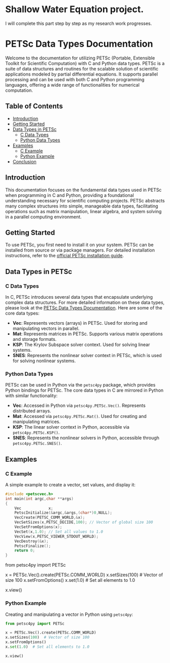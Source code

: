 # Shallow Water Equation project.
I will complete this part step by step as my research work progresses.

# PETSc Data Types Documentation

Welcome to the documentation for utilizing PETSc (Portable, Extensible Toolkit for Scientific Computation) with C and Python data types. PETSc is a suite of data structures and routines for the scalable solution of scientific applications modeled by partial differential equations. It supports parallel processing and can be used with both C and Python programming languages, offering a wide range of functionalities for numerical computation.

## Table of Contents

- [Introduction](#introduction)
- [Getting Started](#getting-started)
- [Data Types in PETSc](#data-types-in-petsc)
  - [C Data Types](#c-data-types)
  - [Python Data Types](#python-data-types)
- [Examples](#examples)
  - [C Example](#c-example)
  - [Python Example](#python-example)
- [Conclusion](#conclusion)

## Introduction

This documentation focuses on the fundamental data types used in PETSc when programming in C and Python, providing a foundational understanding necessary for scientific computing projects. PETSc abstracts many complex structures into simple, manageable data types, facilitating operations such as matrix manipulation, linear algebra, and system solving in a parallel computing environment.

## Getting Started

To use PETSc, you first need to install it on your system. PETSc can be installed from source or via package managers. For detailed installation instructions, refer to the [official PETSc installation guide](https://petsc.org/release/install/).

## Data Types in PETSc

### C Data Types

In C, PETSc introduces several data types that encapsulate underlying complex data structures. 
For more detailed information on these data types, please look at the [PETSc Data Types Documentation](https://petsc.org/release/docs/manualpages/Sys/PETScDataTypes.html).
Here are some of the core data types:

- **Vec**: Represents vectors (arrays) in PETSc. Used for storing and manipulating vectors in parallel.
- **Mat**: Represents matrices in PETSc. Supports various matrix operations and storage formats.
- **KSP**: The Krylov Subspace solver context. Used for solving linear systems.
- **SNES**: Represents the nonlinear solver context in PETSc, which is used for solving nonlinear systems.

### Python Data Types

PETSc can be used in Python via the `petsc4py` package, which provides Python bindings for PETSc. The core data types in C are mirrored in Python with similar functionality:

- **Vec**: Accessed in Python via `petsc4py.PETSc.Vec()`. Represents distributed arrays.
- **Mat**: Accessed via `petsc4py.PETSc.Mat()`. Used for creating and manipulating matrices.
- **KSP**: The linear solver context in Python, accessible via `petsc4py.PETSc.KSP()`.
- **SNES**: Represents the nonlinear solvers in Python, accessible through `petsc4py.PETSc.SNES()`.

## Examples

### C Example

A simple example to create a vector, set values, and display it:

```c
#include <petscvec.h>
int main(int argc,char **args)
{
    Vec            x;
    PetscInitialize(&argc,&args,(char*)0,NULL);
    VecCreate(PETSC_COMM_WORLD,&x);
    VecSetSizes(x,PETSC_DECIDE,100); // Vector of global size 100
    VecSetFromOptions(x);
    VecSet(x,1.0); // Set all values to 1.0
    VecView(x,PETSC_VIEWER_STDOUT_WORLD);
    VecDestroy(&x);
    PetscFinalize();
    return 0;
}
```


from petsc4py import PETSc

x = PETSc.Vec().create(PETSc.COMM_WORLD)
x.setSizes(100) # Vector of size 100
x.setFromOptions()
x.set(1.0) # Set all elements to 1.0

x.view()


### Python Example
Creating and manipulating a vector in Python using `petsc4py`:

```python
from petsc4py import PETSc

x = PETSc.Vec().create(PETSc.COMM_WORLD)
x.setSizes(100)  # Vector of size 100
x.setFromOptions()
x.set(1.0)  # Set all elements to 1.0

x.view()

